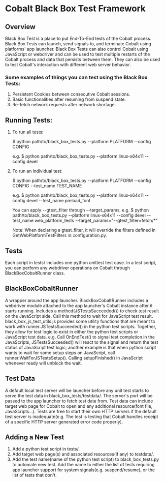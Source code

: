 # Cobalt Black Box Test Framework

## Overview

Black Box Test is a place to put End-To-End tests of the Cobalt process. Black
Box Tests can launch, send signals to, and terminate Cobalt using platforms'
app launcher. Black Box Tests can also control Cobalt using JavaScript or
webdriver and can be used to test multiple restarts of the Cobalt process and
data that persists between them. They can also be used to test Cobalt's
interaction with different web server behavior.

### Some examples of things you can test using the Black Box Tests:
  1. Persistent Cookies between consecutive Cobalt sessions.
  2. Basic functionalities after resuming from suspend state.
  3. Re-fetch network requests after network shortage.


## Running Tests:

  1. To run all tests:

     $ python path/to/black_box_tests.py --platform PLATFORM --config CONFIG

     e.g.
     $ python path/to/black_box_tests.py --platform linux-x64x11 --config
       devel


  2. To run an individual test:

     $ python path/to/black_box_tests.py --platform PLATFORM --config CONFIG
       --test_name TEST_NAME

     e.g.
     $ python path/to/black_box_tests.py --platform linux-x64x11 --config devel
       --test_name preload_font

     You can apply --gtest_filter through --target_params, e.g.
     $ python path/to/black_box_tests.py --platform linux-x64x11 --config devel
       --test_name web_platform_tests
       --target_params="--gtest_filter=fetch/*"

     Note: When declaring a gtest_filter, it will override the filters defined
     in GetWebPlatformTestFilters in configuration.py.

## Tests

Each script in tests/ includes one python unittest test case.
In a test script, you can perform any webdriver operations on Cobalt through
BlackBoxCobaltRunner class.


## BlackBoxCobaltRunner

A wrapper around the app launcher. BlackBoxCobaltRunner includes a webdriver
module attached to the app launcher's Cobalt instance after it starts running.
Includes a method(JSTestsSucceeded()) to check test result on the JavaScript
side. Call this method to wait for JavaScript test result.
black_box_js_test_utils.js provides some utility functions that are meant to
work with runner.JSTestsSucceeded() in the python test scripts. Together,
they allow for test logic to exist in either the python test scripts or
JavaScript test data.
e.g. Call OnEndTest() to signal test completion in the JavaScripts,
JSTestsSucceeded() will react to the signal and return the test status of
JavaScript test logic; another example is that when python script wants to wait
for some setup steps on JavaScript, call runner.WaitForJSTestsSetup(). Calling
setupFinished() in JavaScript whenever ready will unblock the wait.


## Test Data

A default local test server will be launcher before any unit test starts to
serve the test data in black_box_tests/testdata/. The server's port will be
passed to the app launcher to fetch test data from.
Test data can include target web page for Cobalt to open and any additional
resource(font file, JavaScripts...).
Tests are free to start their own HTTP servers if the default test server is
inadequate(e.g. The test is testing that Cobalt handles receipt of a specific
HTTP server generated error code properly).


## Adding a New Test

  1. Add a python test script in tests/.
  2. Add target web page(s) and associated resources(if any) to testdata/.
  3. Add the test name(name of the python test script) to black_box_tests.py
     to automate new test. Add the name to either the list of tests requiring
     app launcher support for system signals(e.g. suspend/resume), or the list
     of tests that don't.
